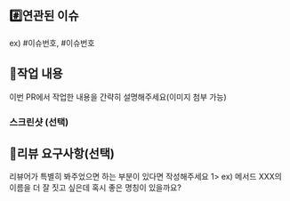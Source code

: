 ## #️⃣연관된 이슈

ex) #이슈번호, #이슈번호

## 📝작업 내용

이번 PR에서 작업한 내용을 간략히 설명해주세요(이미지 첨부 가능)

### 스크린샷 (선택)
## 💬리뷰 요구사항(선택)

리뷰어가 특별히 봐주었으면 하는 부분이 있다면 작성해주세요
1>
ex) 메서드 XXX의 이름을 더 잘 짓고 싶은데 혹시 좋은 명칭이 있을까요?
